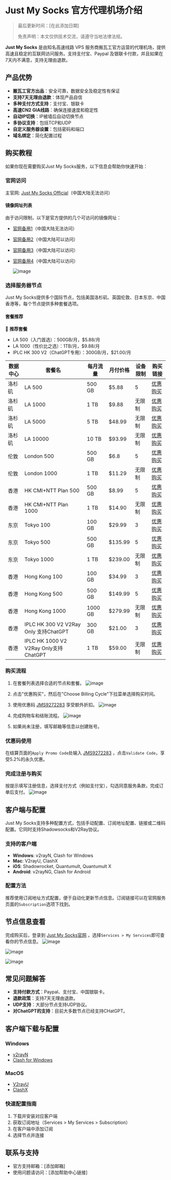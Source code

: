 # Just My Socks 官方代理机场介绍

> 最后更新时间：[在此添加日期]
>
> 免责声明：本文仅供技术交流，请遵守当地法律法规。

**Just My Socks** 是由知名高速线路 VPS 服务商搬瓦工官方运营的代理机场，提供高速且稳定的互联网访问服务。支持支付宝、Paypal 及银联卡付款，并且如果在7天内不满意，支持无理由退款。

## 产品优势

- **搬瓦工官方出品**：安全可靠，数据安全及稳定性有保证
- **支持7天无理由退款**：体现产品自信
- **多种支付方式支持**：支付宝、银联卡
- **高速CN2 GIA线路**：确保连接速度和稳定性
- **自动IP切换**：IP被墙后自动切换节点
- **多协议支持**：包括TCP和UDP
- **自定义服务器设置**：包括密码和端口
- **域名绑定**：简化配置过程

## 购买教程

如果你现在需要购买Just My Socks服务，以下信息会帮助你快速开始：

### 官网访问

主官网: [Just My Socks Official](https://justmysocks.net/members/aff.php?aff=33022)（中国大陆无法访问）

#### 镜像网址列表

由于访问限制，以下是官方提供的几个可访问的镜像网址：

- [官网备用1](https://justmysocks1.net/members/aff.php?aff=33022)（中国大陆无法访问）
- [官网备用2](https://justmysocks2.net/members/aff.php?aff=33022)（中国大陆可以访问）
- [官网备用3](https://justmysocks3.net/members/aff.php?aff=33022)（中国大陆可以访问）
- [官网备用4](https://justmysocks5.net/members/aff.php?aff=33022)（中国大陆可以访问）

  ![image](https://github.com/jensebancr/JustMySocks/assets/157679386/839711bb-c951-4ae9-9ff2-d5e440f70be8)


### 选择服务器节点

Just My Socks提供多个国际节点，包括美国洛杉矶、英国伦敦、日本东京、中国香港等，每个节点提供多种套餐选项。

#### 套餐推荐

💎 **推荐套餐**
- LA 500（入门首选）：500GB/月，$5.88/月
- LA 1000（性价比之选）：1TB/月，$9.88/月
- IPLC HK 300 V2（ChatGPT专用）：300GB/月，$21.00/月

| 数据中心 | 套餐名                      | 每月流量  | 月付价格  | 设备限制 | 购买链接 |
|----------|---------------------------|-----------|-----------|---------|--------|
| 洛杉矶   | LA 500                    | 500 GB    | $5.88     | 5       | [优惠购买](https://justmysocks3.net/members/aff.php?aff=33022&pid=2) |
| 洛杉矶   | LA 1000                   | 1 TB      | $9.88     | 无限制    | [优惠购买](https://justmysocks3.net/members/aff.php?aff=33022&pid=3) |
| 洛杉矶   | LA 5000                   | 5 TB      | $48.99    | 无限制    | [优惠购买](https://justmysocks3.net/members/aff.php?aff=33022&pid=4) |
| 洛杉矶   | LA 10000                  | 10 TB     | $93.99    | 无限制    | [优惠购买](https://justmysocks3.net/members/aff.php?aff=33022&pid=23) |
| 伦敦     | London 500                | 500 GB    | $6.8      | 5       | [优惠购买](https://justmysocks3.net/members/aff.php?aff=33022&pid=12) |
| 伦敦     | London 1000               | 1 TB      | $11.29    | 无限制    | [优惠购买](https://justmysocks3.net/members/aff.php?aff=33022&pid=14) |
| 香港     | HK CMI+NTT Plan 500       | 500 GB    | $8.99     | 5       | [优惠购买](https://justmysocks3.net/members/aff.php?aff=33022&pid=13) |
| 香港     | HK CMI+NTT Plan 1000      | 1 TB      | $14.90    | 无限制    | [优惠购买](https://justmysocks3.net/members/aff.php?aff=33022&pid=15) |
| 东京     | Tokyo 100                 | 100 GB    | $29.99    | 3       | [优惠购买](https://justmysocks3.net/members/aff.php?aff=33022&pid=5) |
| 东京     | Tokyo 500                 | 500 GB    | $135.99   | 5       | [优惠购买](https://justmysocks3.net/members/aff.php?aff=33022&pid=6) |
| 东京     | Tokyo 1000                | 1 TB      | $239.00   | 无限制    | [优惠购买](https://justmysocks3.net/members/aff.php?aff=33022&pid=22)|
| 香港     | Hong Kong 100             | 100 GB    | $34.99    | 3       | [优惠购买](https://justmysocks3.net/members/aff.php?aff=33022&pid=7) |
| 香港     | Hong Kong 500             | 500 GB    | $149.99   | 5       | [优惠购买](https://justmysocks3.net/members/aff.php?aff=33022&pid=8) |
| 香港     | Hong Kong 1000            | 1000 GB   | $279.99   | 无限制    | [优惠购买](https://justmysocks3.net/members/aff.php?aff=33022&pid=11) |
| 香港     | IPLC HK 300 V2 V2Ray Only 支持ChatGPT | 300 GB  | $21.00    | 3       | [优惠购买](https://justmysocks3.net/members/aff.php?aff=33022&pid=18) |
| 香港     | IPLC HK 1000 V2 V2Ray Only支持ChatGPT | 1 TB   | $59.00    | 无限制    | [优惠购买](https://justmysocks3.net/members/aff.php?aff=33022&pid=21) |


### 购买流程

1. 在套餐列表选择合适的节点和套餐。
![image](https://github.com/jensebancr/JustMySocks/assets/157679386/d33642e1-7ecf-4b7b-bb8c-3f6f03236788)

3. 点击"优惠购买"，然后在"Choose Billing Cycle"下拉菜单选择购买时间。
4. 使用优惠码 [JMS9272283](https://justmysocks3.net/members/aff.php?aff=33022) 享受额外折扣。
![image](https://github.com/jensebancr/JustMySocks/assets/157679386/2d4aec44-34f0-4eba-8e3c-24c23de9de57)

6. 完成购物车和结账流程。
![image](https://github.com/jensebancr/JustMySocks/assets/157679386/f46f6163-dc5c-4282-a4ce-6bf5e2b0fa5f)

8. 如果尚未注册，填写邮箱等信息以创建账号。

### 优惠码使用

在结算页面的`Apply Promo Code`处输入 [JMS9272283](https://justmysocks3.net/members/aff.php?aff=33022) ，点击`Validate Code`，享受5.2%的永久优惠。

### 完成注册与购买

按提示填写注册信息，选择支付方式（例如支付宝），勾选同意服务条款，完成订单后支付。
![image](https://github.com/jensebancr/JustMySocks/assets/157679386/3ba4e56b-6220-4d7d-8173-f5b27dbfb9f7)


## 客户端与配置

Just My Socks支持多种配置方式，包括手动配置、订阅地址配置、链接或二维码配置。它同时支持Shadowsocks和V2Ray协议。

### 支持的客户端

- **Windows**: v2rayN, Clash for Windows
- **Mac**: V2rayU, ClashX
- **iOS**: Shadowrocket, Quantumult, Quantumult X
- **Android**: v2rayNG, Clash for Android

### 配置方法

推荐使用订阅地址方式配置，便于自动化更新节点信息。订阅链接可以在官网服务页面的`Subscription`选项下找到。

## 节点信息查看

完成购买后，登录到 [Just My Socks官网](https://justmysocks3.net/members/aff.php?aff=33022) ，选择`Services > My Services`即可查看你的节点信息。
![image](https://github.com/jensebancr/JustMySocks/assets/157679386/2f379754-b80b-438b-8de7-aec8f0b56311)

![image](https://github.com/jensebancr/JustMySocks/assets/157679386/e85691ae-8441-441d-8195-b6323f6c20e6)

![image](https://github.com/jensebancr/JustMySocks/assets/157679386/69db6638-2d4f-4d8d-bc78-2ff902dfa33d)

## 常见问题解答

- **支持付款方式**：Paypal、支付宝、中国银联卡。
- **退款政策**：支持7天无理由退款。
- **UDP支持**：大部分节点支持UDP协议。
- **对ChatGPT的支持**：目前大多数节点已经支持CHatGPT。

## 客户端下载与配置

### Windows
- [v2rayN](下载链接)
- [Clash for Windows](下载链接)

### MacOS
- [V2rayU](下载链接)
- [ClashX](下载链接)

### 快速配置指南
1. 下载并安装对应客户端
2. 获取订阅地址（Services > My Services > Subscription）
3. 在客户端中添加订阅
4. 选择节点并连接

## 联系与支持
- 官方支持邮箱：[添加邮箱]
- 使用问题请访问：[添加帮助中心链接]




